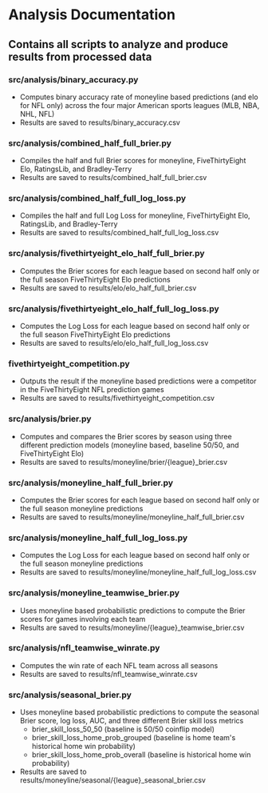 # Analysis Documentation

## Contains all scripts to analyze and produce results from processed data

### src/analysis/binary_accuracy.py
- Computes binary accuracy rate of moneyline based predictions (and elo for NFL only) across the four major American sports leagues (MLB, NBA, NHL, NFL)
- Results are saved to results/binary_accuracy.csv

### src/analysis/combined_half_full_brier.py
- Compiles the half and full Brier scores for moneyline, FiveThirtyEight Elo, RatingsLib, and Bradley-Terry
- Results are saved to results/combined_half_full_brier.csv

### src/analysis/combined_half_full_log_loss.py
- Compiles the half and full Log Loss for moneyline, FiveThirtyEight Elo, RatingsLib, and Bradley-Terry
- Results are saved to results/combined_half_full_log_loss.csv

### src/analysis/fivethirtyeight_elo_half_full_brier.py
- Computes the Brier scores for each league based on second half only or the full season FiveThirtyEight Elo predictions
- Results are saved to results/elo/elo_half_full_brier.csv

### src/analysis/fivethirtyeight_elo_half_full_log_loss.py
- Computes the Log Loss for each league based on second half only or the full season FiveThirtyEight Elo predictions
- Results are saved to results/elo/elo_half_full_log_loss.csv

### fivethirtyeight_competition.py
- Outputs the result if the moneyline based predictions were a competitor in the FiveThirtyEight NFL prediction games
- Results are saved to results/fivethirtyeight_competition.csv

### src/analysis/brier.py
- Computes and compares the Brier scores by season using three different prediction models (moneyline based, baseline 50/50, and FiveThirtyEight Elo)
- Results are saved to results/moneyline/brier/{league}_brier.csv

### src/analysis/moneyline_half_full_brier.py
- Computes the Brier scores for each league based on second half only or the full season moneyline predictions
- Results are saved to results/moneyline/moneyline_half_full_brier.csv

### src/analysis/moneyline_half_full_log_loss.py
- Computes the Log Loss for each league based on second half only or the full season moneyline predictions
- Results are saved to results/moneyline/moneyline_half_full_log_loss.csv

### src/analysis/moneyline_teamwise_brier.py
- Uses moneyline based probabilistic predictions to compute the Brier scores for games involving each team
- Results are saved to results/moneyline/{league}_teamwise_brier.csv

### src/analysis/nfl_teamwise_winrate.py
- Computes the win rate of each NFL team across all seasons 
- Results are saved to results/nfl_teamwise_winrate.csv

### src/analysis/seasonal_brier.py
- Uses moneyline based probabilistic predictions to compute the seasonal Brier score, log loss, AUC, and three different Brier skill loss metrics
    - brier_skill_loss_50_50 (baseline is 50/50 coinflip model)
    - brier_skill_loss_home_prob_grouped (baseline is home team's historical home win probability)
    - brier_skill_loss_home_prob_overall (baseline is historical home win probability)
- Results are saved to results/moneyline/seasonal/{league}_seasonal_brier.csv



